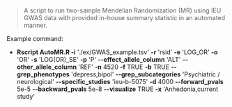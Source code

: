 # 
> A script to run two-sample Mendelian Randomization (MR) using IEU GWAS data with provided in-house summary statistic in an automated manner.

Example command:
 - **Rscript AutoMR.R -i** './ex/GWAS_example.tsv' **-r** 'rsid' **-e** 'LOG_OR' **-o** 'OR' **-s** 'LOG(OR)_SE' **-p** 'P' **--effect_allele_column** 'ALT' **--other_allele_column** 'REF' **-n** 4520 **-f** TRUE **-b** TRUE **--grep_phenotypes** 'depress,bipol' **--grep_subcategories** 'Psychiatric / neurological' **--specific_studies** 'ieu-b-5075' **-d** 4000 **--forward_pvals** 5e-5 **--backward_pvals** 5e-8  **--visualize** TRUE **-x** 'Anhedonia,current study'
